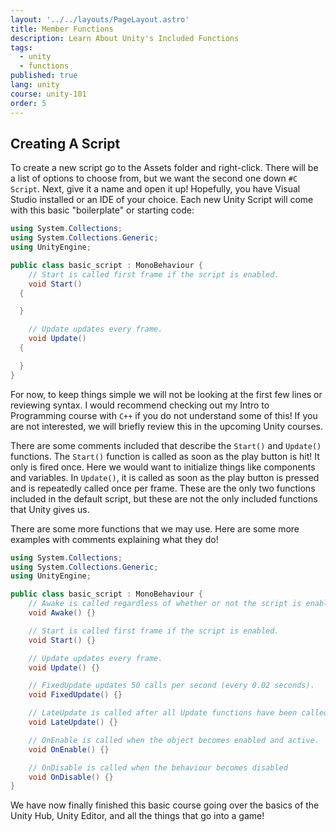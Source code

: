 ```yaml
---
layout: '../../layouts/PageLayout.astro'
title: Member Functions
description: Learn About Unity's Included Functions
tags:
  - unity
  - functions
published: true
lang: unity
course: unity-101
order: 5
---
```


## Creating A Script
To create a new script go to the Assets folder and right-click. There will be a list of options to choose from, but we want the second one down `#C Script`. Next, give it a name and open it up! Hopefully, you have Visual Studio installed or an IDE of your choice. Each new Unity Script will come with this basic "boilerplate" or starting code:

```cs
using System.Collections;
using System.Collections.Generic;
using UnityEngine;

public class basic_script : MonoBehaviour {
	// Start is called first frame if the script is enabled.
	void Start()
  {

  }

	// Update updates every frame.
	void Update()
  {

  }
}
```

For now, to keep things simple we will not be looking at the first few lines or reviewing syntax. I would recommend checking out my Intro to Programming course with `C++` if you do not understand some of this! If you are not interested, we will briefly review this in the upcoming Unity courses.

There are some comments included that describe the `Start()` and `Update()` functions. The `Start()` function is called as soon as the play button is hit! It only is fired once. Here we would want to initialize things like components and variables. In `Update()`, it is called as soon as the play button is pressed and is repeatedly called once per frame. These are the only two functions included in the default script, but these are not the only included functions that Unity gives us.

There are some more functions that we may use. Here are some more examples with comments explaining what they do!

```cs
using System.Collections;
using System.Collections.Generic;
using UnityEngine;

public class basic_script : MonoBehaviour {
	// Awake is called regardless of whether or not the script is enabled.
	void Awake() {}

	// Start is called first frame if the script is enabled.
	void Start() {}

	// Update updates every frame.
	void Update() {}

	// FixedUpdate updates 50 calls per second (every 0.02 seconds).
	void FixedUpdate() {}

	// LateUpdate is called after all Update functions have been called.
	void LateUpdate() {}

	// OnEnable is called when the object becomes enabled and active.
	void OnEnable() {}

	// OnDisable is called when the behaviour becomes disabled
	void OnDisable() {}
}
```

We have now finally finished this basic course going over the basics of the Unity Hub, Unity Editor, and all the things that go into a game!